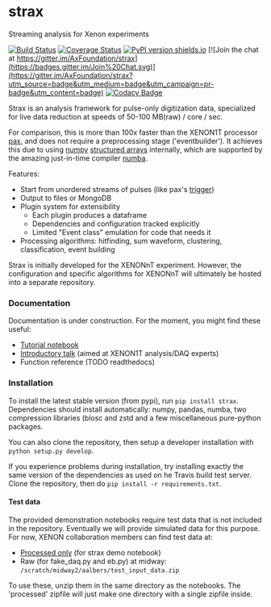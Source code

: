 # strax
Streaming analysis for Xenon experiments

[![Build Status](https://travis-ci.org/AxFoundation/strax.svg?branch=master)](https://travis-ci.org/AxFoundation/strax)
[![Coverage Status](https://coveralls.io/repos/github/AxFoundation/strax/badge.svg?branch=master)](https://coveralls.io/github/AxFoundation/strax?branch=master)
[![PyPI version shields.io](https://img.shields.io/pypi/v/strax.svg)](https://pypi.python.org/pypi/strax/)
[![Join the chat at https://gitter.im/AxFoundation/strax](https://badges.gitter.im/Join%20Chat.svg)](https://gitter.im/AxFoundation/strax?utm_source=badge&utm_medium=badge&utm_campaign=pr-badge&utm_content=badge)
[![Codacy Badge](https://api.codacy.com/project/badge/Grade/cc159474f2764d43b445d562a24ca245)](https://www.codacy.com/app/tunnell/strax?utm_source=github.com&amp;utm_medium=referral&amp;utm_content=AxFoundation/strax&amp;utm_campaign=Badge_Grade)

Strax is an analysis framework for pulse-only digitization data, 
specialized for live data reduction at speeds of 50-100 MB(raw) / core / sec. 

For comparison, this is more than 100x faster than the XENON1T processor [pax](http://github.com/XENON1T/pax),
and does not require a preprocessing stage ('eventbuilder').
It achieves this due to using [numpy](https://docs.scipy.org/doc/numpy/) [structured arrays](https://docs.scipy.org/doc/numpy/user/basics.rec.html) internally,
which are supported by the amazing just-in-time compiler [numba](http://numba.pydata.org/).

Features:
  * Start from unordered streams of pulses (like pax's [trigger](https://xe1t-wiki.lngs.infn.it/doku.php?id=xenon:xenon1t:aalbers:trigger_upgrade))
  * Output to files or MongoDB
  * Plugin system for extensibility
    * Each plugin produces a dataframe
    * Dependencies and configuration tracked explicitly
    * Limited "Event class" emulation for code that needs it
  * Processing algorithms: hitfinding, sum waveform, clustering, classification, event building
 
Strax is initially developed for the XENONnT experiment. However, the configuration
and specific algorithms for XENONnT will ultimately be hosted into a separate repository.

### Documentation

Documentation is under construction. For the moment, you might find these useful:
  * [Tutorial notebook](https://www.github.com/AxFoundation/strax/blob/master/notebooks/Strax%20demo.ipynb)
  * [Introductory talk](https://docs.google.com/presentation/d/1qZmbAKJmzn7iTbBbkzhTvHmiBqdbYyxhgheRRrDhTeY) (aimed at XENON1T analysis/DAQ experts)
  * Function reference (TODO readthedocs)


### Installation
To install the latest stable version (from pypi), run `pip install strax`. 
Dependencies should install automatically: 
numpy, pandas, numba, two compression libraries (blosc and zstd
and a few miscellaneous pure-python packages.

You can also clone the repository, then setup a developer installation with `python setup.py develop`.

If you experience problems during installation, try installing 
exactly the same version of the dependencies as used on he Travis build test server. 
Clone the repository, then do `pip install -r requirements.txt`.

#### Test data

The provided demonstration notebooks require test data that is not included in the repository.
Eventually we will provide simulated data for this purpose.
For now, XENON collaboration members can find test data at:
   * [Processed only](https://xe1t-wiki.lngs.infn.it/lib/exe/fetch.php?media=xenon:xenon1t:aalbers:processed.zip) (for strax demo notebook) 
   * Raw (for fake_daq.py and eb.py) at midway: `/scratch/midway2/aalbers/test_input_data.zip`

To use these, unzip them in the same directory as the notebooks. The 'processed' zipfile will just make one directory with a single zipfile inside.


